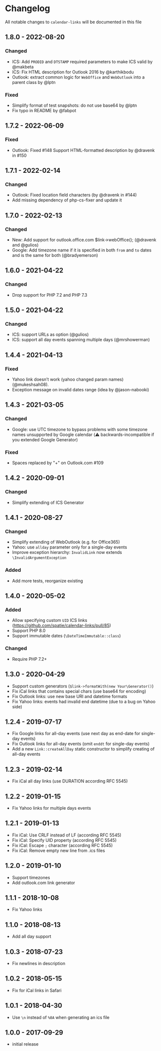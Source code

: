 # Changelog

All notable changes to `calendar-links` will be documented in this file

## 1.8.0 - 2022-08-20
### Changed
 - ICS: Add `PRODID` and `DTSTAMP` required parameters to make ICS valid by @makbeta
 - ICS: Fix HTML description for Outlook 2016 by @karthikbodu
 - Outlook: extract common logic for `WebOffice` and `WebOutlook` into a parent class by @lptn

### Fixed
- Simplify format of test snapshots: do not use base64 by @lptn
- Fix typo in README by @fabpot

## 1.7.2 - 2022-06-09
### Fixed
 - Outlook: Fixed #148 Support HTML-formatted description by @dravenk in #150

## 1.7.1 - 2022-02-14
### Changed
 - Outlook: Fixed location field characters (by @dravenk in #144)
 - Add missing dependency of php-cs-fixer and update it

## 1.7.0 - 2022-02-13
### Changed
 - New: Add support for outlook.office.com $link->webOffice(); (@dravenk and @gulios)
 - Google: Add timezone name if it is specified in both `from` and `to` dates and is the same for both (@bradyemerson)

## 1.6.0 - 2021-04-22
### Changed
- Drop support for PHP 7.2 and PHP 7.3

## 1.5.0 - 2021-04-22
### Changed
 - ICS: support URLs as option (@gulios)
 - ICS: support all day events spanning multiple days (@mrshowerman)

## 1.4.4 - 2021-04-13
### Fixed
 - Yahoo link doesn’t work (yahoo changed param names) (@mukeshsah08).
 - Exception message on invalid dates range (idea by @jason-nabooki)

## 1.4.3 - 2021-03-05
### Changed
 - Google: use UTC timezone to bypass problems with some timezone names unsupported by Google calendar (⚠️ backwards-incompatible if you extended Google Generator)

### Fixed
 - Spaces replaced by "+" on Outlook.com #109

## 1.4.2 - 2020-09-01
### Changed
 - Simplify extending of ICS Generator

## 1.4.1 - 2020-08-27
### Changed
 - Simplify extending of WebOutlook (e.g. for Office365)
 - Yahoo: use `allday` parameter only for a single-day events
 - Improve exception hierarchy: `InvalidLink` now extends `\InvalidArgumentException`

### Added
 - Add more tests, reorganize existing

## 1.4.0 - 2020-05-02
### Added
- Allow specifying custom `UID` ICS links (https://github.com/spatie/calendar-links/pull/85)
- Support PHP 8.0
- Support immutable dates (`\DateTimeImmutable::class`)

### Changed
- Require PHP 7.2+

## 1.3.0 - 2020-04-29
- Support custom generators (`$link->formatWith(new Your\Generator()`)
- Fix iCal links that contains special chars (use base64 for encoding)
- Fix Outlook links: use new base URI and datetime formats
- Fix Yahoo links: events had invalid end datetime (due to a bug on Yahoo side)

## 1.2.4 - 2019-07-17
- Fix Google links for all-day events (use next day as end-date for single-day events)
- Fix Outlook links for all-day events (omit `enddt` for single-day events)
- Add a new `Link::createAllDay` static constructor to simplify creating of all-day events

## 1.2.3 - 2019-02-14
- Fix iCal all day links (use DURATION according RFC 5545)

## 1.2.2 - 2019-01-15
- Fix Yahoo links for multiple days events

## 1.2.1 - 2019-01-13
- Fix iCal: Use CRLF instead of LF (according RFC 5545)
- Fix iCal: Specify UID property (according RFC 5545)
- Fix iCal: Escape `;` character (according RFC 5545)
- Fix iCal: Remove empty new line from .ics files

## 1.2.0 - 2019-01-10
- Support timezones
- Add outlook.com link generator

## 1.1.1 - 2018-10-08
- Fix Yahoo links

## 1.1.0 - 2018-08-13
- Add all day support

## 1.0.3 - 2018-07-23
- Fix newlines in description

## 1.0.2 - 2018-05-15
- Fix for iCal links in Safari

## 1.0.1 - 2018-04-30
- Use `\n` instead of `%0A` when generating an ics file

## 1.0.0 - 2017-09-29
- initial release
